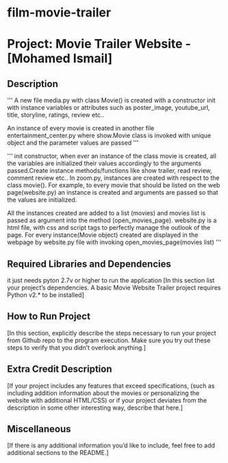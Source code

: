 # film-movie-trailer
Project: Movie Trailer Website  - [Mohamed Ismail]
================================

Description
-----------------------------------
''' A new file media.py with class Movie() is created with a constructor init with instance variables or attributes such as poster_image, youtube_url, title, storyline, ratings, review etc..

An instance of every movie is created in another file entertainment_center.py where show.Movie class is invoked with unique object and the parameter values are passed '''

''' init constructor, when ever an instance of the class movie is created, all the variables are initialized their values accordingly to the arguments passed.Create instance methods/functions like show trailer, read review, comment review etc.. In zoom.py, instances are created with respect to	the class movie(). For example, to every movie that should be	listed on the web page(website.py) an instance is created and arguments are passed so that the values are initialized.

All the instances created are added to a list (movies) and movies list is passed as argument into the method (open_movies_page). website.py is a html file, with css and script tags to perfectly manage the outlook of the page. For every instance(Movie object) created are displayed in the webpage by website.py file with invoking open_movies_page(movies list) '''

Required Libraries and Dependencies
-----------------------------------

it just needs pyton 2.7v or higher to run the application 
[In this section list your project’s dependencies. A basic Movie Website Trailer project requires Python v2.* to be installed]


How to Run Project
------------------
[In this section, explicitly describe the steps necessary to run your project from Github repo to the program execution. Make sure you try out these steps to verify that you didn’t overlook anything.]


Extra Credit Description
------------------------
[If your project includes any features that exceed specifications, (such as including addition information about the movies or personalizing the website with additional HTML/CSS) or if your project deviates from the description in some other interesting way, describe that here.]


Miscellaneous
-------------
[If there is any additional information you’d like to include, feel free to add additional sections to the README.]

